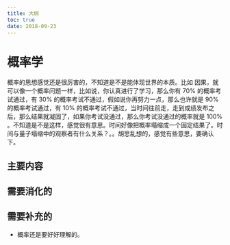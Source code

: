 ```yaml
---
title: 大纲
toc: true
date: 2018-09-23
---
```

# 概率学

概率的思想感觉还是很厉害的，不知道是不是能体现世界的本质。比如 因果，就可以像一个概率问题一样，比如说，你认真进行了学习，那么你有 70% 的概率考试通过，有 30% 的概率考试不通过，假如说你再努力一点，那么也许就是 90% 的概率考试通过，有 10% 的概率考试不通过，当时间往前走，走到成绩发布之后，那么结果就凝固了，如果你考试没通过，那么你考试没通过的概率就是 100% 。不知道是不是这样，感觉很有意思。时间好像把概率塌缩成一个固定结果了。时间与量子塌缩中的观察者有什么关系？。。胡思乱想的，感觉有些意思，要确认下。


## 主要内容



## 需要消化的


## 需要补充的

- 概率还是要好好理解的。
